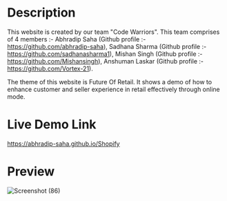 # Description
This website is created by our team "Code Warriors".
This team comprises of 4 members :- 
Abhradip Saha (Github profile :- https://github.com/abhradip-saha), 
Sadhana Sharma (Github profile :- https://github.com/sadhanasharma1),
Mishan Singh (Github profile :- https://github.com/Mishansingh),
Anshuman Laskar (Github profile :- https://github.com/Vortex-21).

The theme of this website is Future Of Retail.
It shows a demo of how to enhance customer and seller experience in retail effectively through online mode.

# Live Demo Link
https://abhradip-saha.github.io/Shopify

# Preview
![Screenshot (86)](https://github.com/abhradip-saha/Shopify/assets/110524706/95d7deeb-6030-4141-a0ba-5efcab9801d0)

